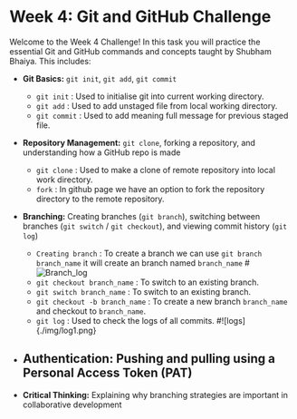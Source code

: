 # Week 4: Git and GitHub Challenge

Welcome to the Week 4 Challenge! In this task you will practice the essential Git and GitHub commands and concepts taught by Shubham Bhaiya. This includes:

- **Git Basics:** `git init`, `git add`, `git commit`
    - `git init` : Used to initialise git into current working directory.
    - `git add` : Used to add unstaged file from local working directory.
    - `git commit` : Used to add meaning full message for previous staged file.
- **Repository Management:** `git clone`, forking a repository, and understanding how a GitHub repo is made
    - `git clone` : Used to make a clone of remote repository into local work directory.
    - `fork` : In github page we have an option to fork the repository directory to the remote repository.
- **Branching:** Creating branches (`git branch`), switching between branches (`git switch` / `git checkout`), and viewing commit history (`git log`)
    - `Creating branch` : To create a branch we can use `git branch branch_name` it will create an branch named `branch_name`
    #![Branch_log](./img/log.png)
    - `git checkout branch_name` : To switch to an existing branch.
    - `git switch branch_name` : To switch to an existing branch.
    - `git checkout -b branch_name` : To create a new branch `branch_name` and checkout to `branch_name`.
    - `git log` : Used to check the logs of all commits.
    #![logs]{./img/log1.png}
- **Authentication:** Pushing and pulling using a Personal Access Token (PAT)
    - 

- **Critical Thinking:** Explaining why branching strategies are important in collaborative development